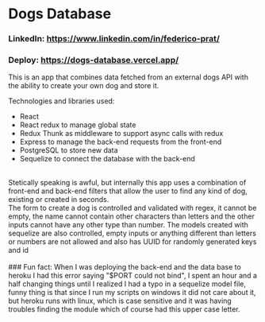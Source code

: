 # Dogs Database

### LinkedIn: https://www.linkedin.com/in/federico-prat/
### Deploy: https://dogs-database.vercel.app/

This is an app that combines data fetched from an external dogs API with the ability to create your own dog and store it. <br>

Technologies and libraries used: <br>
  - React <br>
  - React redux to manage global state <br>
  - Redux Thunk as middleware to support async calls with redux <br>
  - Express to manage the back-end requests from the front-end
  - PostgreSQL to store new data <br>
  - Sequelize to connect the database with the back-end <br>
<br>
Stetically speaking is awful, but internally this app uses a combination of front-end and back-end filters that allow the user to find any kind of dog, existing or created in seconds. <br>
  The form to create a dog is controlled and validated with regex,  it cannot be empty, the name cannot contain other characters than letters and the other inputs cannot have any other type than number.
  The models created with sequelize are also controlled, empty inputs or anything different than letters or numbers are not allowed and also has UUID for randomly generated keys and id
  <br>
<br>
### Fun fact: 
When I was deploying the back-end and the data base to heroku I had this error saying "$PORT could not bind", I spent an hour and a half changing things until I realized I had a typo in a sequelize model file, funny thing is that since I run my scripts on windows it did not care about it, but heroku runs with linux, which is case sensitive and it was having troubles finding the module which of course had this upper case letter.
